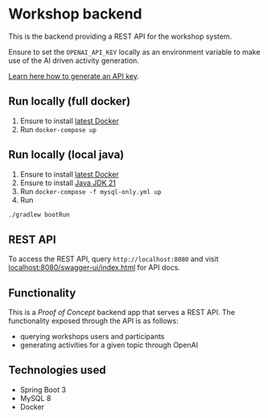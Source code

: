 # Workshop backend

This is the backend providing a REST API for the workshop system.

Ensure to set the `OPENAI_API_KEY` locally as an environment variable to make use of the AI driven activity generation.

[Learn here how to generate an API key](https://platform.openai.com/docs/quickstart?context=python).

## Run locally (full docker)

1. Ensure to install [latest Docker](https://platform.openai.com/api-keys)
2. Run `docker-compose up`
## Run locally (local java)

1. Ensure to install [latest Docker](https://www.docker.com/products/docker-desktop/)
2. Ensure to install [Java JDK 21](https://www.oracle.com/java/technologies/downloads/)
3. Run `docker-compose -f mysql-only.yml up`
4. Run
```bash
./gradlew bootRun
```

## REST API

To access the REST API, query `http://localhost:8080` and visit [localhost:8080/swagger-ui/index.html](http://localhost:8080/swagger-ui/index.html) for API docs.

## Functionality

This is a _Proof of Concept_ backend app that serves a REST API. The functionality exposed through the API is as follows:

- querying workshops users and participants
- generating activities for a given topic through OpenAI

## Technologies used

- Spring Boot 3
- MySQL 8
- Docker